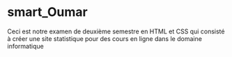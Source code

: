 # smart_Oumar
Ceci est notre examen de deuxième semestre en HTML et CSS qui consisté à créer une site statistique pour des cours en ligne dans le domaine informatique 
